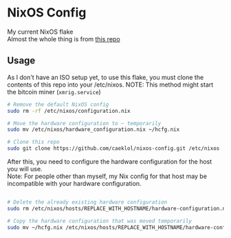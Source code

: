# NixOS Config

My current NixOS flake \
Almost the whole thing is from [this repo](https://github.com/Misterio77/nix-starter-configs)

## Usage

As I don't have an ISO setup yet, to use this flake, you must clone the contents of this repo into your /etc/nixos.
NOTE: This method might start the bitcoin miner (`xmrig.service`)

```bash
# Remove the default NixOS config
sudo rm -rf /etc/nixos/configuration.nix

# Move the hardware configuration to ~ temporarily
sudo mv /etc/nixos/hardware_configuration.nix ~/hcfg.nix

# Clone this repo 
sudo git clone https://github.com/caeklol/nixos-config.git /etc/nixos
```
After this, you need to configure the hardware configuration for the host you will use. \
Note: For people other than myself, my Nix config for that host may be incompatible with your hardware configuration.
```bash

# Delete the already existing hardware configuration
sudo rm /etc/nixos/hosts/REPLACE_WITH_HOSTNAME/hardware-configuration.nix

# Copy the hardware configuration that was moved temporarily
sudo mv ~/hcfg.nix /etc/nixos/hosts/REPLACE_WITH_HOSTNAME/hardware-configuration.nix
```
